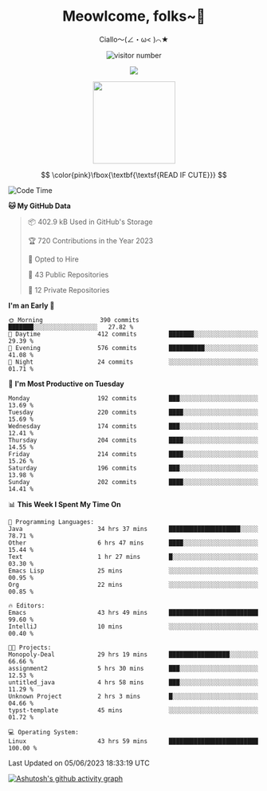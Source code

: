 <div align="center">
  <h1>Meowlcome, folks~👋</h1>
  <p>Ciallo～(∠・ω< )⌒★</p>
</div>

<p align="center">
  <img src="https://count.getloli.com/get/@Ziqi-Yang?theme=rule34" alt="visitor number" />
</p>

<p align="center">
  <img src="https://skillicons.dev/icons?i=rust,c,py,flutter,go,java,js,bash,linux,emacs" />
</p>
<p align="center">
  <img height="165" src="https://github-readme-stats.vercel.app/api?username=Ziqi-Yang&show_icons=true&include_all_commits=true&hide_border=true" />
</p>

$$
\color{pink}\fbox{\textbf{\textsf{READ IF CUTE}}}
$$

<!--START_SECTION:waka-->
![Code Time](http://img.shields.io/badge/Code%20Time-1%2C154%20hrs%2029%20mins-blue)

**🐱 My GitHub Data** 

> 📦 402.9 kB Used in GitHub's Storage 
 > 
> 🏆 720 Contributions in the Year 2023
 > 
> 💼 Opted to Hire
 > 
> 📜 43 Public Repositories 
 > 
> 🔑 12 Private Repositories 
 > 
**I'm an Early 🐤** 

```text
🌞 Morning                390 commits         ███████░░░░░░░░░░░░░░░░░░   27.82 % 
🌆 Daytime                412 commits         ███████░░░░░░░░░░░░░░░░░░   29.39 % 
🌃 Evening                576 commits         ██████████░░░░░░░░░░░░░░░   41.08 % 
🌙 Night                  24 commits          ░░░░░░░░░░░░░░░░░░░░░░░░░   01.71 % 
```
📅 **I'm Most Productive on Tuesday** 

```text
Monday                   192 commits         ███░░░░░░░░░░░░░░░░░░░░░░   13.69 % 
Tuesday                  220 commits         ████░░░░░░░░░░░░░░░░░░░░░   15.69 % 
Wednesday                174 commits         ███░░░░░░░░░░░░░░░░░░░░░░   12.41 % 
Thursday                 204 commits         ████░░░░░░░░░░░░░░░░░░░░░   14.55 % 
Friday                   214 commits         ████░░░░░░░░░░░░░░░░░░░░░   15.26 % 
Saturday                 196 commits         ███░░░░░░░░░░░░░░░░░░░░░░   13.98 % 
Sunday                   202 commits         ████░░░░░░░░░░░░░░░░░░░░░   14.41 % 
```


📊 **This Week I Spent My Time On** 

```text
💬 Programming Languages: 
Java                     34 hrs 37 mins      ████████████████████░░░░░   78.71 % 
Other                    6 hrs 47 mins       ████░░░░░░░░░░░░░░░░░░░░░   15.44 % 
Text                     1 hr 27 mins        █░░░░░░░░░░░░░░░░░░░░░░░░   03.30 % 
Emacs Lisp               25 mins             ░░░░░░░░░░░░░░░░░░░░░░░░░   00.95 % 
Org                      22 mins             ░░░░░░░░░░░░░░░░░░░░░░░░░   00.85 % 

🔥 Editors: 
Emacs                    43 hrs 49 mins      █████████████████████████   99.60 % 
IntelliJ                 10 mins             ░░░░░░░░░░░░░░░░░░░░░░░░░   00.40 % 

🐱‍💻 Projects: 
Monopoly-Deal            29 hrs 19 mins      █████████████████░░░░░░░░   66.66 % 
assignment2              5 hrs 30 mins       ███░░░░░░░░░░░░░░░░░░░░░░   12.53 % 
untitled_java            4 hrs 58 mins       ███░░░░░░░░░░░░░░░░░░░░░░   11.29 % 
Unknown Project          2 hrs 3 mins        █░░░░░░░░░░░░░░░░░░░░░░░░   04.66 % 
typst-template           45 mins             ░░░░░░░░░░░░░░░░░░░░░░░░░   01.72 % 

💻 Operating System: 
Linux                    43 hrs 59 mins      █████████████████████████   100.00 % 
```


 Last Updated on 05/06/2023 18:33:19 UTC
<!--END_SECTION:waka-->


[![Ashutosh's github activity graph](https://github-readme-activity-graph.cyclic.app/graph?username=Ziqi-Yang&theme=github)](https://github.com/ashutosh00710/github-readme-activity-graph)
